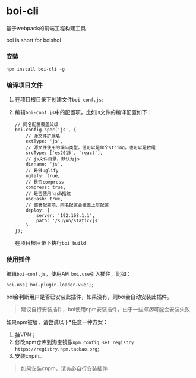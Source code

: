 boi-cli
=======

基于webpack的前端工程构建工具

boi is short for bolshoi

### 安装

```
npm install boi-cli -g
```

### 编译项目文件

1.	在项目根目录下创建文件`boi-conf.js`;
2.	编辑`boi-conf.js`中的配置项，比如js文件的编译配置如下：

	```
	// 同名配置覆盖父级
	boi.config.spec('js', {
	    // 源文件扩展名
	    extType: 'js',
	    // 源文件使用的编码类型，值可以是单个string，也可以是数组
	    srcType: ['es2015', 'react'],
	    // js文件目录，默认为js
	    dirname: 'js',
	    // 是够uglify
	    uglify: true,
	    // 是否compress
	    compress: true,
	    // 是否使用hash指纹
	    useHash: true,
	    // 部署配置项，同名配置会覆盖上层配置
	    deploy: {
	        server: '192.168.1.1',
	        path: '/suyun/static/js'
	    }
	});
	```

	在项目根目录下执行`boi build`

### 使用插件

编辑`boi-conf.js`，使用API `boi.use`引入插件，比如：

```
boi.use('boi-plugin-loader-vue');
```

boi会判断用户是否已安装此插件，如果没有，则boi会自动安装此插件。

> 建议自行安装插件，boi使用npm安装插件，由于一些*原因*可能会安装失败

如果npm被墙，请尝试以下*任意一种方案：

1.	挂VPN；
2.	修改npm仓库到淘宝镜像`npm config set registry https://registry.npm.taobao.org`;
3.	安装cnpm。

> 如果安装cnpm，请务必自行安装插件
